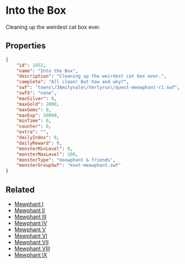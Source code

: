 # Into the Box

Cleaning up the weirdest cat box ever.

## Properties

```json
{
    "id": 1452,
    "name": "Into the Box",
    "description": "Cleaning up the weirdest cat box ever.",
    "complete": "All clean! But how and why?",
    "swf": "towns\/3Amityvale\/Verlyrus\/quest-meowphant-r1.swf",
    "swfX": "none",
    "maxSilver": 0,
    "maxGold": 2000,
    "maxGems": 0,
    "maxExp": 50000,
    "minTime": 0,
    "counter": 0,
    "extra": "",
    "dailyIndex": 0,
    "dailyReward": 0,
    "monsterMinLevel": 0,
    "monsterMaxLevel": 100,
    "monsterType": "meowphant & friends",
    "monsterGroupSwf": "mset-meowphant.swf"
}
```

## Related

- [Mewphant I](../items/17545-mewphant-i.md)
- [Mewphant II](../items/17546-mewphant-ii.md)
- [Mewphant III](../items/17547-mewphant-iii.md)
- [Mewphant IV](../items/17548-mewphant-iv.md)
- [Mewphant V](../items/17549-mewphant-v.md)
- [Mewphant VI](../items/17550-mewphant-vi.md)
- [Mewphant VII](../items/17551-mewphant-vii.md)
- [Mewphant VIII](../items/17552-mewphant-viii.md)
- [Mewphant IX](../items/17553-mewphant-ix.md)

